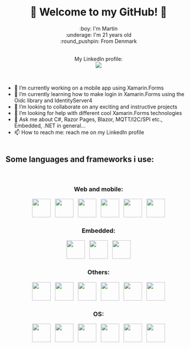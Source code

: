 
<h1 align="center"> 👋 Welcome to my GitHub! 👋 </h1>

<div  align="center">
:boy: I'm Martin<br />
:underage: I'm 21 years old<br />
:round_pushpin: From Denmark<br /><br />
  
My LinkedIn profile:<br />
[<img src="https://img.shields.io/badge/LinkedIn-0077B5?style=for-the-badge&logo=linkedin&logoColor=white">](https://www.linkedin.com/in/martin-sonne-0449a821a/)
</div>

<br />


- 🔭 I’m currently working on a mobile app using Xamarin.Forms
- 🌱 I’m currently learning how to make login in Xamarin.Forms using the Oidc library and IdentityServer4
- 👯 I’m looking to collaborate on any exciting and instructive projects
- 🤔 I’m looking for help with different cool Xamarin.Forms technologies
- 💬 Ask me about C#, Razor Pages, Blazor, MQTT/I2C/SPI etc., Embedded, .NET in general...
- 📫 How to reach me: reach me on my LinkedIn profile<br /><br />

## Some languages and frameworks i use:
<br />
<div align="center">
<h3>Web and mobile:</h3>
<img src="https://cdn.jsdelivr.net/gh/devicons/devicon/icons/html5/html5-original-wordmark.svg" width="50" height="50" />&nbsp;&nbsp;&nbsp;<img src="https://cdn.jsdelivr.net/gh/devicons/devicon/icons/css3/css3-original-wordmark.svg" width="50" height="50" />&nbsp;&nbsp;&nbsp;<img src="https://cdn.jsdelivr.net/gh/devicons/devicon/icons/javascript/javascript-original.svg" width="50" height="50" />&nbsp;&nbsp;&nbsp;<img src="https://cdn.jsdelivr.net/gh/devicons/devicon/icons/csharp/csharp-original.svg" width="50" height="50" />&nbsp;&nbsp;&nbsp;<img src="https://cdn.jsdelivr.net/gh/devicons/devicon/icons/dotnetcore/dotnetcore-original.svg" width="50" height="50" />&nbsp;&nbsp;&nbsp;<img
src="https://raw.githubusercontent.com/detain/svg-logos/780f25886640cef088af994181646db2f6b1a3f8/svg/xamarin.svg" width="50" height="50" />

<br />
  
<h3>Embedded:</h3>
<img src="https://cdn.jsdelivr.net/gh/devicons/devicon/icons/cplusplus/cplusplus-original.svg" width="50" height="50" />&nbsp;&nbsp;&nbsp;<img src="https://cdn.jsdelivr.net/gh/devicons/devicon/icons/embeddedc/embeddedc-original-wordmark.svg" width="50" height="50" />&nbsp;&nbsp;&nbsp;<img src="https://cdn.jsdelivr.net/gh/devicons/devicon/icons/arduino/arduino-original-wordmark.svg" width="50" height="50" />

<br />
  
<h3>Others:</h3>
<img src="https://cdn.jsdelivr.net/gh/devicons/devicon/icons/visualstudio/visualstudio-plain.svg" width="50" height="50" />&nbsp;&nbsp;&nbsp;<img src="https://cdn.jsdelivr.net/gh/devicons/devicon/icons/vscode/vscode-original-wordmark.svg" width="50" height="50" />&nbsp;&nbsp;&nbsp;<img src="https://cdn.jsdelivr.net/gh/devicons/devicon/icons/docker/docker-original-wordmark.svg" width="50" height="50" />&nbsp;&nbsp;&nbsp;<img src="https://cdn.jsdelivr.net/gh/devicons/devicon/icons/kubernetes/kubernetes-plain-wordmark.svg" width="50" height="50" />&nbsp;&nbsp;&nbsp;<img src="https://cdn.jsdelivr.net/gh/devicons/devicon/icons/mysql/mysql-original-wordmark.svg" width="50" height="50" />&nbsp;&nbsp;&nbsp;<img src="https://cdn.jsdelivr.net/gh/devicons/devicon/icons/microsoftsqlserver/microsoftsqlserver-plain-wordmark.svg" width="50" height="50" />

<br />
  
<h3>OS:</h3>
<img src="https://cdn.jsdelivr.net/gh/devicons/devicon/icons/windows8/windows8-original.svg" width="50" height="50" />&nbsp;&nbsp;&nbsp;<img src="https://cdn.jsdelivr.net/gh/devicons/devicon/icons/linux/linux-original.svg" width="50" height="50" />&nbsp;&nbsp;&nbsp;<img src="https://cdn.jsdelivr.net/gh/devicons/devicon/icons/raspberrypi/raspberrypi-original.svg" width="50" height="50" />&nbsp;&nbsp;&nbsp;<img src="https://cdn.jsdelivr.net/gh/devicons/devicon/icons/centos/centos-original.svg" width="50" height="50" />&nbsp;&nbsp;&nbsp;<img src="https://cdn.jsdelivr.net/gh/devicons/devicon/icons/ubuntu/ubuntu-plain-wordmark.svg" width="50" height="50" />&nbsp;&nbsp;&nbsp;<img src="https://cdn.jsdelivr.net/gh/devicons/devicon/icons/debian/debian-original-wordmark.svg" width="50" height="50" />
</div>






